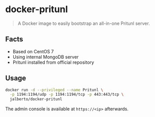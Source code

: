 # docker-pritunl

> A Docker image to easily bootstrap an all-in-one Pritunl server.

## Facts

- Based on CentOS 7
- Using internal MongoDB server
- Pritunl installed from official repository

## Usage

```bash
docker run -d --privileged --name Pritunl \
  -p 1194:1194/udp -p 1194:1194/tcp -p 443:443/tcp \
  jalberto/docker-pritunl
```

The admin console is available at `https://<ip>` afterwards.
